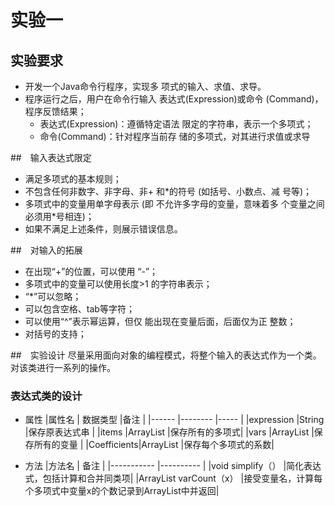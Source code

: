# 实验一
## 实验要求
- 开发一个Java命令行程序，实现多 项式的输入、求值、求导。
- 程序运行之后，用户在命令行输入 表达式(Expression)或命令 (Command)，程序反馈结果；
    - 表达式(Expression)：遵循特定语法 限定的字符串，表示一个多项式；
    -  命令(Command)：针对程序当前存 储的多项式，对其进行求值或求导

##　输入表达式限定
- 满足多项式的基本规则；
- 不包含任何非数字、非字母、非+ 和*的符号 (如括号、小数点、减 号等)；
- 多项式中的变量用单字母表示 (即 不允许多字母的变量，意味着多 个变量之间必须用*号相连)；
- 如果不满足上述条件，则展示错误信息。

##　对输入的拓展
- 在出现“+”的位置，可以使用 “-”；
- 多项式中的变量可以使用长度>1 的字符串表示；
- “*”可以忽略；
- 可以包含空格、tab等字符；
- 可以使用“^”表示幂运算，但仅 能出现在变量后面，后面仅为正 整数；
- 对括号的支持；

##　实验设计
尽量采用面向对象的编程模式，将整个输入的表达式作为一个类。对该类进行一系列的操作。

### 表达式类的设计
* 属性
|属性名		| 数据类型		|备注			|
|------		  |--------		|-----		  |
|expression	|String			|保存原表达式串 |
|items		|ArrayList		|保存所有的多项式|
|vars		|ArrayList		|保存所有的变量	|
|Coefficients|ArrayList		|保存每个多项式的系数|


* 方法
|方法名	                    |	备注		    |
|-----------                |----------     |
|void simplify（）			|简化表达式，包括计算和合并同类项|
|ArrayList varCount（x）		|接受变量名，计算每个多项式中变量x的个数记录到ArrayList中并返回|




